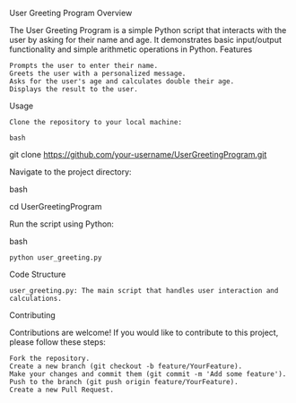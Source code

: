User Greeting Program
Overview

The User Greeting Program is a simple Python script that interacts with the user by asking for their name and age. It demonstrates basic input/output functionality and simple arithmetic operations in Python.
Features

    Prompts the user to enter their name.
    Greets the user with a personalized message.
    Asks for the user's age and calculates double their age.
    Displays the result to the user.

Usage

    Clone the repository to your local machine:

    bash

git clone https://github.com/your-username/UserGreetingProgram.git

Navigate to the project directory:

bash

cd UserGreetingProgram

Run the script using Python:

bash

    python user_greeting.py

Code Structure

    user_greeting.py: The main script that handles user interaction and calculations.

Contributing

Contributions are welcome! If you would like to contribute to this project, please follow these steps:

    Fork the repository.
    Create a new branch (git checkout -b feature/YourFeature).
    Make your changes and commit them (git commit -m 'Add some feature').
    Push to the branch (git push origin feature/YourFeature).
    Create a new Pull Request.
